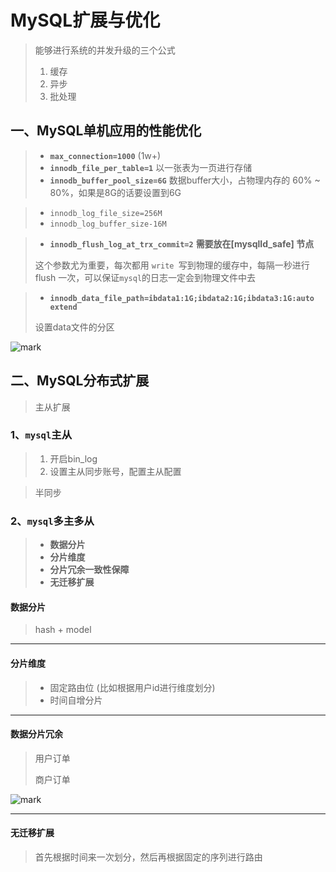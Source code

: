 # MySQL扩展与优化

> 能够进行系统的并发升级的三个公式
>
> 1. 缓存
> 2. 异步
> 3. 批处理

## 一、MySQL单机应用的性能优化



> - **`max_connection=1000`** (1w+)
> - **`innodb_file_per_table=1`** 以一张表为一页进行存储
> - **`innodb_buffer_pool_size=6G`** 数据buffer大小，占物理内存的 60% ~ 80%，如果是8G的话要设置到6G

> - `innodb_log_file_size=256M`
> - `innodb_log_buffer_size-16M` 

> - **`innodb_flush_log_at_trx_commit=2`** **需要放在[mysqlId_safe] 节点**
>
> 这个参数尤为重要，每次都用 `write `写到物理的缓存中，每隔一秒进行 flush 一次，可以保证`mysql`的日志一定会到物理文件中去

> - **`innodb_data_file_path=ibdata1:1G;ibdata2:1G;ibdata3:1G:auto extend`**
>
> 设置data文件的分区

![mark](http://codedorado.oss-cn-beijing.aliyuncs.com/images/20200504/104810056.png)

## 二、MySQL分布式扩展

> 主从扩展

### 1、`mysql`主从

> 1. 开启bin_log
> 2. 设置主从同步账号，配置主从配置 

> 半同步

### 2、`mysql`多主多从

> - **数据分片**
> - **分片维度**
> - **分片冗余一致性保障**
> - **无迁移扩展**

#### 数据分片

> hash + model

---

#### **分片维度**

> - 固定路由位  (比如根据用户id进行维度划分)
> - 时间自增分片

---

#### 数据分片冗余

> 用户订单
>
> 商户订单

![mark](http://codedorado.oss-cn-beijing.aliyuncs.com/images/20200504/120713238.png)

---

#### 无迁移扩展

> 首先根据时间来一次划分，然后再根据固定的序列进行路由